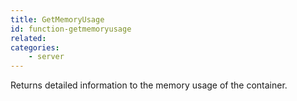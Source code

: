 ```yaml
---
title: GetMemoryUsage
id: function-getmemoryusage
related:
categories:
    - server
---
```


Returns detailed information to the memory usage of the container.

